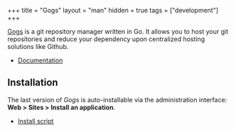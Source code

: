 +++
title = "Gogs"
layout = "man"
hidden = true
tags = ["development"]
+++

[Gogs](https://gogs.io/) is a git repository manager written in Go. It allows you to host your git repositories and reduce your dependency upon centralized hosting solutions like Github.

- [Documentation](https://gogs.io/docs)

## Installation

The last version of *Gogs* is auto-installable via the administration interface: **Web > Sites > Install an application**.

- [Install script](https://admin.alwaysdata.com/site/application/script/158/detail/)
